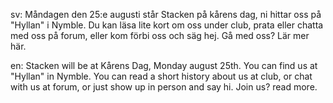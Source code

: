 <!--
.. title: Kårens dag
.. slug: karens-dag
.. date: 2014-08-25 12:00:00 CEST
.. description:
.. category: 2014
.. author: Stacken
-->

sv: Måndagen den 25:e augusti står Stacken på kårens dag, ni hittar oss på "Hyllan" i Nymble. Du kan läsa lite kort om oss under club, prata eller chatta med oss på forum, eller kom förbi oss och säg hej. Gå med oss? Lär mer här.

en: Stacken will be at Kårens Dag, Monday august 25th. You can find us at "Hyllan" in Nymble. You can read a short history about us at club, or chat with us at forum, or just show up in person and say hi. Join us? read more.

<!-- TEASER_END -->

